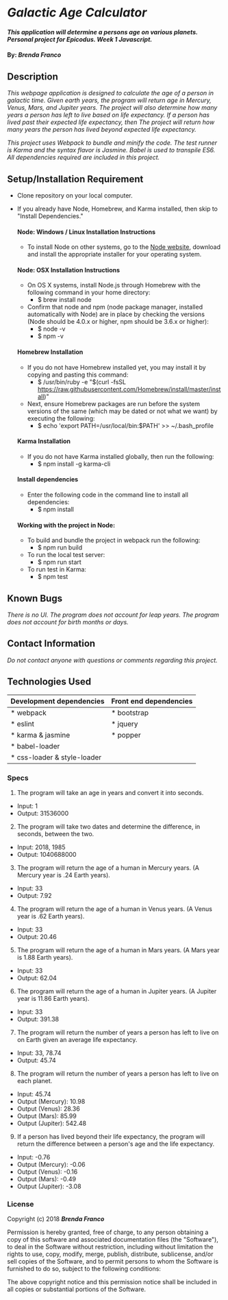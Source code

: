 # _Galactic Age Calculator_

#### _This application will determine a persons age on various planets. Personal project for Epicodus. Week 1 Javascript._

#### By: _**Brenda Franco**_

## Description
_This webpage application is designed to calculate the age of a person in galactic time. Given earth years, the program will return age in Mercury, Venus, Mars, and Jupiter years. The project will also determine how many years a person has left to live based on life expectancy. If a person has lived past their expected life expectancy, then The project will return how many years the person has lived beyond expected life expectancy._

_This project uses Webpack to bundle and minify the code. The test runner is Karma and the syntax flavor is Jasmine. Babel is used to transpile ES6. All dependencies required are included in this project._

## Setup/Installation Requirement
* Clone repository on your local computer.
* If you already have Node, Homebrew, and Karma installed, then skip to "Install Dependencies."

  #### Node: Windows / Linux Installation Instructions
  * To install Node on other systems, go to the <a href="https://nodejs.org/en/">Node website</a>, download and install the appropriate installer for your operating system.

  #### Node: OSX Installation Instructions
  * On OS X systems, install Node.js through Homebrew with the following command in your home directory:
    * $ brew install node
  * Confirm that node and npm (node package manager, installed automatically with Node) are in place by checking the versions (Node should be 4.0.x or higher, npm should be 3.6.x or higher):
    * $ node -v
    * $ npm -v

  #### Homebrew Installation
  * If you do not have Homebrew installed yet, you may install it by copying and pasting this command:
    * $ /usr/bin/ruby -e "$(curl -fsSL https://raw.githubusercontent.com/Homebrew/install/master/install)"
  * Next, ensure Homebrew packages are run before the system versions of the same (which may be dated or not what we want) by executing the following:
    * $ echo 'export PATH=/usr/local/bin:$PATH' >> ~/.bash_profile

  #### Karma Installation
  * If you do not have Karma installed globally, then run the following:
    * $ npm install -g karma-cli

  #### Install dependencies
  * Enter the following code in the command line to install all dependencies:
    * $ npm install

  #### Working with the project in Node:
  * To build and bundle the project in webpack run the following:
    * $ npm run build
  * To run the local test server:
    * $ npm run start
  * To run test in Karma:
    * $ npm test


## Known Bugs
_There is no UI._
_The program does not account for leap years._
_The program does not account for birth months or days._


## Contact Information
_Do not contact anyone with questions or comments regarding this project._

## Technologies Used
| Development dependencies | Front end dependencies |
| :------------ | :------------- |
| * webpack | * bootstrap |
| * eslint | * jquery |
| * karma & jasmine | * popper
| * babel-loader |  |
| * css-loader & style-loader | | |

### Specs
1. The program will take an age in years and convert it into seconds.
  * Input: 1
  * Output: 31536000
2. The program will take two dates and determine the difference, in seconds, between the two.
  * Input: 2018, 1985
  * Output: 1040688000
3. The program will return the age of a human in Mercury years. (A Mercury year is .24 Earth years).
  * Input: 33
  * Output: 7.92
4. The program will return the age of a human in Venus years. (A Venus year is .62 Earth years).
  * Input: 33
  * Output: 20.46
5. The program will return the age of a human in Mars years. (A Mars year is 1.88 Earth years).
  * Input: 33
  * Output: 62.04
6. The program will return the age of a human in Jupiter years. (A Jupiter year is 11.86 Earth years).
  * Input: 33
  * Output: 391.38
7. The program will return the number of years a person has left to live on on Earth given an average life expectancy.
  * Input: 33, 78.74
  * Output: 45.74
8. The program will return the number of years a person has left to live on each planet.
  * Input: 45.74
  * Output (Mercury): 10.98
  * Output (Venus): 28.36
  * Output (Mars): 85.99
  * Output (Jupiter): 542.48
9. If a person has lived beyond their life expectancy, the program will return the difference between a person's age and the life expectancy.
  * Input: -0.76
  * Output (Mercury): -0.06
  * Output (Venus): -0.16
  * Output (Mars): -0.49
  * Output (Jupiter): -3.08

### License
Copyright (c) 2018 ****_Brenda Franco_****

Permission is hereby granted, free of charge, to any person obtaining a copy of this software and associated documentation files (the "Software"), to deal in the Software without restriction, including without limitation the rights to use, copy, modify, merge, publish, distribute, sublicense, and/or sell copies of the Software, and to permit persons to whom the Software is furnished to do so, subject to the following conditions:

The above copyright notice and this permission notice shall be included in all copies or substantial portions of the Software.
